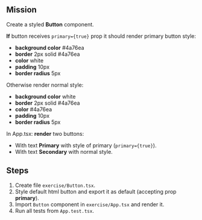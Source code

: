## Mission
Create a styled **Button** component. <br>

**If** button receives `primary={true}` prop it should render primary button style: 
 * **background color** #4a76ea
 * **border** 2px solid #4a76ea
 * **color** white
 * **padding** 10px
 * **border radius** 5px

Otherwise render normal style:
 * **background color** white
 * **border** 2px solid #4a76ea
 * **color** #4a76ea
 * **padding** 10px
 * **border radius** 5px

In App.tsx: **render** two buttons:
 * With text **Primary** with style of primary (`primary={true}`).
 * With text **Secondary** with normal style.

## Steps 
1. Create file `exercise/Button.tsx`.
2. Style default html button and export it as default (accepting prop **primary**).
3. Import `Button` component in `exercise/App.tsx` and render it.
4. Run all tests from `App.test.tsx`. 
